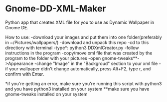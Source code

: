# Gnome-DD-XML-Maker
Python app that creates XML file for you to use as Dynamic Wallpaper in Gnome DE.

How to use:
-download your images and put them into one folder(preferably in ~/Pictures/wallpapers/<name of your wallpaper>)
-download and unpack this repo
-cd to this directiory with terminal
-type*: python3 DDXmlCreator.py
-follow instructions in the program
-copy/move xml file that was created by the program to the folder with your pictures 
-open gnome-tweaks**->Appearance
-change "Image" in the "Backgroud" section to your xml file
-if your wallpaper didn't change automatically, press Alt+F2, type r, and confirm with Enter.


*if you're getting an error, make sure you're running this script with python3 and you have python3 installed on your system
**make sure you have gnome-tweaks installed on your system
